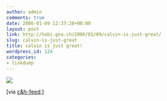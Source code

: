 ```yaml
---
author: admin
comments: true
date: 2006-01-09 12:37:28+00:00
layout: post
link: http://habi.gna.ch/2006/01/09/calvin-is-just-great/
slug: calvin-is-just-great
title: calvin is just great!
wordpress_id: 124
categories:
- linkdump
---
```



![](http://images.ucomics.com/comics/ch/1995/ch950109.gif)



[via [c&h-feed;](http://www.ieatpaint.com/feeds/)]

